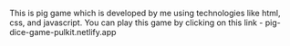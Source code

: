 This is pig game which is developed by me using technologies like html, css, and javascript.
You can play this game by clicking on this link - pig-dice-game-pulkit.netlify.app
